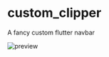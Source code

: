 # custom_clipper

A fancy custom flutter navbar


![preview](https://user-images.githubusercontent.com/64202952/169264523-89d2efd3-cb82-46e9-b0b8-51c0614d03dd.png)
